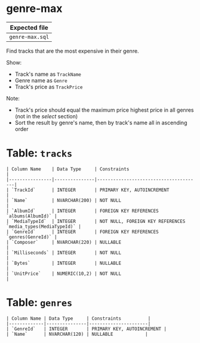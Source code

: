 # genre-max

| Expected file |
| ------------- |
| `genre-max.sql` |

Find tracks that are the most expensive in their genre.

Show:

- Track's name as `TrackName`
- Genre name as `Genre`
- Track's price as `TrackPrice`

Note:

- Track's price should equal the maximum price highest price in all genres (not in the *select* section)
- Sort the result by genre's name, then by track's name all in ascending order

# Table: `tracks`

```
| Column Name    | Data Type     | Constraints                           |
|----------------|---------------|---------------------------------------|
| `TrackId`      | INTEGER       | PRIMARY KEY, AUTOINCREMENT           |
| `Name`         | NVARCHAR(200) | NOT NULL                            |
| `AlbumId`      | INTEGER       | FOREIGN KEY REFERENCES `albums(AlbumId)` |
| `MediaTypeId`  | INTEGER       | NOT NULL, FOREIGN KEY REFERENCES `media_types(MediaTypeId)` |
| `GenreId`      | INTEGER       | FOREIGN KEY REFERENCES `genres(GenreId)` |
| `Composer`     | NVARCHAR(220) | NULLABLE                            |
| `Milliseconds` | INTEGER       | NOT NULL                            |
| `Bytes`        | INTEGER       | NULLABLE                            |
| `UnitPrice`    | NUMERIC(10,2) | NOT NULL                            |
```

# Table: `genres`

```
| Column Name | Data Type     | Constraints          |
|-------------|---------------|----------------------|
| `GenreId`   | INTEGER       | PRIMARY KEY, AUTOINCREMENT |
| `Name`      | NVARCHAR(120) | NULLABLE            |
```